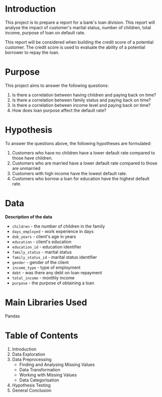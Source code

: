 # Introduction
This project is to prepare a report for a bank's loan division. This report will analyse the impact of customer's marital status, number of children, total income, purpose of loan on default rate.

This report will be considered when building the credit score of a potential customer. The credit score is used to evaluate the ability of a potential borrower to repay the loan.

# Purpose
This project aims to answer the following questions:
1. Is there a correlation between having children and paying back on time?
2. Is there a correlation between family status and paying back on time?
3. Is there a correlation between income level and paying back on time?
4. How does loan purpose affect the default rate?

# Hypothesis
To answer the questions above, the following hypotheses are formulated:
1. Customers who have no children have a lower default rate compared to those have children.
2. Customers who are married have a lower default rate compared to those are unmarried
3. Customers with high income have the lowest default rate.
4. Customers who borrow a loan for education have the highest default rate.

# Data
**Description of the data**
- `children` - the number of children in the family
- `days_employed` - work experience in days
- `dob_years` - client's age in years
- `education` - client's education
- `education_id` - education identifier
- `family_status` - marital status
- `family_status_id` - marital status identifier
- `gender` - gender of the client
- `income_type` - type of employment
- `debt` - was there any debt on loan repayment
- `total_income` - monthly income
- `purpose` - the purpose of obtaining a loan

# Main Libraries Used
Pandas

# Table of Contents
1. Introduction
2. Data Exploration
3. Data Preprocessing
   - Finding and Analysing Missing Values
   - Data Transformation
   - Working with Missing Values
   - Data Categorisation
4. Hypothesis Testing
5. General Conclusion 
